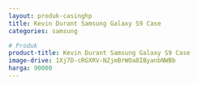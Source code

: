 ```yaml
---
layout: produk-casinghp
title: Kevin Durant Samsung Galaxy S9 Case
categories: samsung

# Produk
product-title: Kevin Durant Samsung Galaxy S9 Case
image-drive: 1Xj7D-cRGXRV-NZjmBrWOa8IByanbNWBb
harga: 90000
---
```

